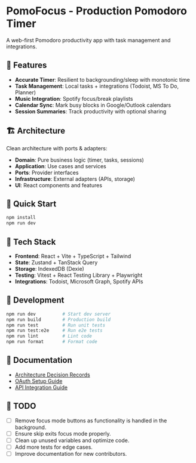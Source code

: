 # PomoFocus - Production Pomodoro Timer

A web-first Pomodoro productivity app with task management and integrations.

## 🎯 Features

- **Accurate Timer**: Resilient to backgrounding/sleep with monotonic time
- **Task Management**: Local tasks + integrations (Todoist, MS To Do, Planner)
- **Music Integration**: Spotify focus/break playlists
- **Calendar Sync**: Mark busy blocks in Google/Outlook calendars
- **Session Summaries**: Track productivity with optional sharing

## 🏗️ Architecture

Clean architecture with ports & adapters:
- **Domain**: Pure business logic (timer, tasks, sessions)
- **Application**: Use cases and services
- **Ports**: Provider interfaces
- **Infrastructure**: External adapters (APIs, storage)
- **UI**: React components and features

## 🚀 Quick Start

```bash
npm install
npm run dev
```

## 📱 Tech Stack

- **Frontend**: React + Vite + TypeScript + Tailwind
- **State**: Zustand + TanStack Query
- **Storage**: IndexedDB (Dexie)
- **Testing**: Vitest + React Testing Library + Playwright
- **Integrations**: Todoist, Microsoft Graph, Spotify APIs

## 🔧 Development

```bash
npm run dev          # Start dev server
npm run build        # Production build
npm run test         # Run unit tests
npm run test:e2e     # Run e2e tests
npm run lint         # Lint code
npm run format       # Format code
```

## 📖 Documentation

- [Architecture Decision Records](docs/adrs/)
- [OAuth Setup Guide](docs/oauth-setup.md)
- [API Integration Guide](docs/integrations.md)

## 📝 TODO

- [ ] Remove focus mode buttons as functionality is handled in the background.
- [ ] Ensure skip exits focus mode properly.
- [ ] Clean up unused variables and optimize code.
- [ ] Add more tests for edge cases.
- [ ] Improve documentation for new contributors.
